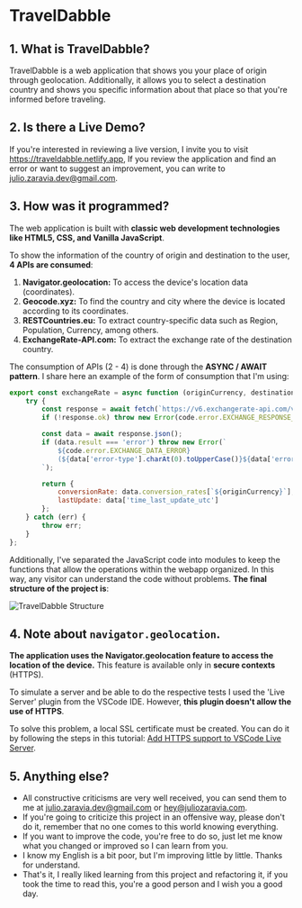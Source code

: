 # TravelDabble
## 1. What is TravelDabble? 
TravelDabble is a web application that shows you your place of origin through geolocation. Additionally, it allows you to select a destination country and shows you specific information about that place so that you're informed before traveling.
## 2. Is there a Live Demo?
If you're interested in reviewing a live version, I invite you to visit https://traveldabble.netlify.app, If you review the application and find an error or want to suggest an improvement, you can write to julio.zaravia.dev@gmail.com.
## 3. How was it programmed?
The web application is built with **classic web development technologies like HTML5, CSS, and Vanilla JavaScript**.

To show the information of the country of origin and destination to the user, **4 APIs are consumed**:

1. **Navigator.geolocation:** To access the device's location data (coordinates).
2. **Geocode.xyz:** To find the country and city where the device is located according to its coordinates.
3. **RESTCountries.eu:** To extract country-specific data such as Region, Population, Currency, among others.
4. **ExchangeRate-API.com:** To extract the exchange rate of the destination country.

The consumption of APIs (2 - 4) is done through the **ASYNC / AWAIT pattern**. I share here an example of the form of consumption that I'm using:

```javascript
export const exchangeRate = async function (originCurrency, destinationCurrency) {
	try {
		const response = await fetch(`https://v6.exchangerate-api.com/v6/[YOUR_KEY]/latest/${destinationCurrency}`);
		if (!response.ok) throw new Error(code.error.EXCHANGE_RESPONSE_ERROR);

		const data = await response.json();
		if (data.result === 'error') throw new Error(`
			${code.error.EXCHANGE_DATA_ERROR} 
			(${data['error-type'].charAt(0).toUpperCase()}${data['error-type'].slice(1)})
		`);

		return {
			conversionRate: data.conversion_rates[`${originCurrency}`],
			lastUpdate: data['time_last_update_utc']
		};
	} catch (err) {
		throw err;
	}
};
```
Additionally, I've separated the JavaScript code into modules to keep the functions that allow the operations within the webapp organized. In this way, any visitor can understand the code without problems. **The final structure of the project is**:

![TravelDabble Structure](http://www.juliozaravia.com/git-images/travel_dabble_julio_zaravia.jpg "TravelDabble Structure")

## 4. Note about `navigator.geolocation`.
**The application uses the Navigator.geolocation feature to access the location of the device.** This feature is available only in **secure contexts** (HTTPS).

To simulate a server and be able to do the respective tests I used the 'Live Server' plugin from the VSCode IDE. However, **this plugin doesn't allow the use of HTTPS**.

To solve this problem, a local SSL certificate must be created. You can do it by following the steps in this tutorial: [Add HTTPS support to VSCode Live Server](https://www.youtube.com/watch?v=v4jgr0ppw8Q "Add HTTPS support to VSCode Live Server").
## 5. Anything else?
- All constructive criticisms are very well received, you can send them to me at julio.zaravia.dev@gmail.com or hey@juliozaravia.com.
- If you're going to criticize this project in an offensive way, please don't do it, remember that no one comes to this world knowing everything.
- If you want to improve the code, you're free to do so, just let me know what you changed or improved so I can learn from you.
- I know my English is a bit poor, but I'm improving little by little. Thanks for understand.
- That's it, I really liked learning from this project and refactoring it, if you took the time to read this, you're a good person and I wish you a good day.
